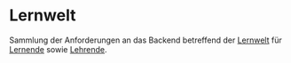 # Lernwelt

Sammlung der Anforderungen an das Backend betreffend der [Lernwelt](Lernwelt-GE.md) für [Lernende](Lernende-GE.md) sowie [Lehrende](Lehrende-GE.md).